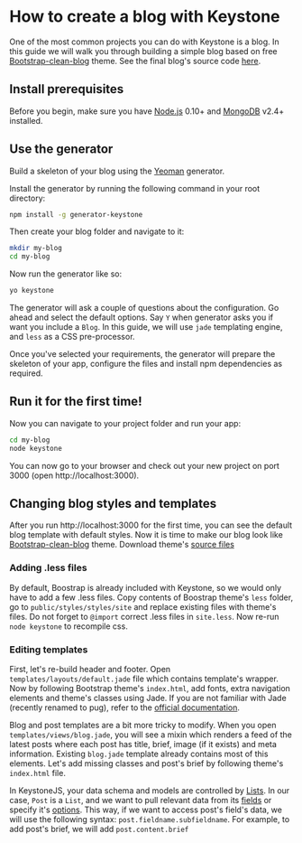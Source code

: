 # How to create a blog with Keystone

One of the most common projects you can do with Keystone is a blog.
In this guide we will walk you through building a simple blog based on free [Bootstrap-clean-blog](https://blackrockdigital.github.io/startbootstrap-clean-blog/) theme.
See the final blog's source code [here](https://github.com/xyzteam2016/xyzcodeblog).

## Install prerequisites

Before you begin, make sure you have [Node.js](http://nodejs.org/download) 0.10+ and [MongoDB](http://www.mongodb.org/downloads) v2.4+ installed.

## Use the generator

Build a skeleton of your blog using the [Yeoman](http://yeoman.io/) generator.

Install the generator by running the following command in your root directory:

```sh
npm install -g generator-keystone
```

Then create your blog folder and navigate to it:

```sh
mkdir my-blog
cd my-blog
```

Now run the generator like so:

```sh
yo keystone
```

The generator will ask a couple of questions about the configuration.
Go ahead and select the default options. Say `Y` when generator asks you if want you include a `Blog`.
In this guide, we will use `jade` templating engine, and `less` as a CSS pre-processor.

Once you've selected your requirements, the generator will prepare the skeleton of your app, configure the files and install npm dependencies as required.

## Run it for the first time!

Now you can navigate to your project folder and run your app:

```sh
cd my-blog
node keystone
```

You can now go to your browser and check out your new project on port 3000 (open http://localhost:3000).

## Changing blog styles and templates

After you run http://localhost:3000 for the first time, you can see the default blog template with default styles. Now it is time to make our blog look like [Bootstrap-clean-blog](https://blackrockdigital.github.io/startbootstrap-clean-blog/) theme. Download theme's [source files](https://github.com/BlackrockDigital/startbootstrap-clean-blog/archive/gh-pages.zip)

### Adding .less files

By default, Boostrap is already included with Keystone, so we would only have to add a few .less files. Copy contents of Boostrap theme's `less` folder, go to `public/styles/styles/site` and replace existing files with theme's files. Do not forget to `@import` correct .less files in `site.less`. Now re-run `node keystone` to recompile css.

### Editing templates

First, let's re-build header and footer. Open `templates/layouts/default.jade` file which contains template's wrapper. Now by following Bootstrap theme's `index.html`, add fonts, extra navigation elements and theme's classes using Jade. If you are not familiar with Jade (recently renamed to pug), refer to the [official documentation](https://pugjs.org/api/getting-started.html).

Blog and post templates are a bit more tricky to modify. When you open `templates/views/blog.jade`, you will see a mixin which renders a feed of the latest posts where each post has title, brief, image (if it exists) and meta information. Existing `blog.jade` template already contains most of this elements. Let's add missing classes and post's brief by following theme's `index.html` file.

In KeystoneJS, your data schema and models are controlled by [Lists](http://keystonejs.com/docs/database/). In our case, `Post` is a `List`, and we want to pull relevant data from its [fields](http://keystonejs.com/docs/database/#fields) or specify it's [options](http://keystonejs.com/docs/database/#fields-options). This way, if we want to access post's field's data, we will use the following syntax: `post.fieldname.subfieldname`. For example, to add post's brief, we will add `post.content.brief`

